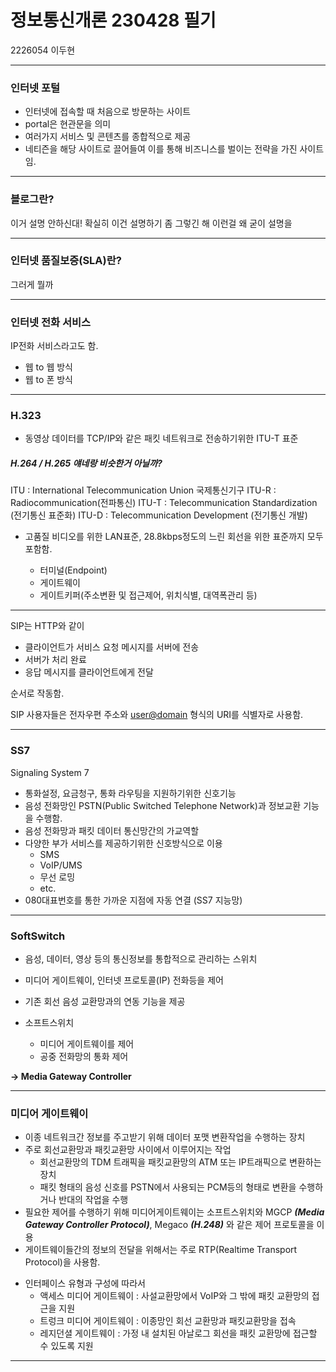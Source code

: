 <div>
<h1>정보통신개론 230428 필기</h1>
2226054 이두현
</div>

<hr/>

<h3>인터넷 포털</h3>

 - 인터넷에 접속할 때 처음으로 방문하는 사이트
 - portal은 현관문을 의미
 - 여러가지 서비스 및 콘텐츠를 종합적으로 제공
 - 네티즌을 해당 사이트로 끌어들여 이를 통해 비즈니스를 벌이는 전략을 가진 사이트임.

<hr/>

<h3>블로그란?</h3>

이거 설명 안하신대!
확실히 이건 설명하기 좀 그렇긴 해
이런걸 왜 굳이 설명을

<hr/>

<h3>인터넷 품질보증(SLA)란?</h3>

그러게 뭘까

<hr/>

<h3> 인터넷 전화 서비스</h3>

IP전화 서비스라고도 함. 
 - 웹 to 웹 방식
 - 웹 to 폰 방식

<hr/>

<h3>H.323</h3>

- 동영상 데이터를 TCP/IP와 같은 패킷 네트워크로 전송하기위한 ITU-T 표준
<h5>H.264 / H.265 얘네랑 비슷한거 아닐까?</h5>

ITU : International Telecommunication Union 국제통신기구
ITU-R : Radiocommunication(전파통신)
ITU-T : Telecommunication Standardization (전기통신 표준화)
ITU-D : Telecommunication Development (전기통신 개발)

- 고품질 비디오를 위한 LAN표준, 28.8kbps정도의 느린 회선을 위한 표준까지 모두 포함함. 

  * 터미널(Endpoint)
  * 게이트웨이
  * 게이트키퍼(주소변환 및 접근제어, 위치식별, 대역폭관리 등)

<hr/>

SIP는 HTTP와 같이 

 - 클라이언트가 서비스 요청 메시지를 서버에 전송
 - 서버가 처리 완료
 - 응답 메시지를 클라이언트에게 전달

순서로 작동함. 

SIP 사용자들은 전자우편 주소와 <user@domain> 형식의 URI를 식별자로 사용함.  

<hr/>

<h3>SS7</h3>

Signaling System 7

- 통화설정, 요금청구, 통화 라우팅을 지원하기위한 신호기능
- 음성 전화망인 PSTN(Public Switched Telephone Network)과 정보교환 기능을 수행함. 
- 음성 전화망과 패킷 데이터 통신망간의 가교역할
- 다양한 부가 서비스를 제공하기위한 신호방식으로 이용
  * SMS
  * VoIP/UMS
  * 무선 로밍
  * etc.
- 080대표번호를 통한 가까운 지점에 자동 연결 (SS7 지능망)

<hr/>

<h3>SoftSwitch</h3>

 - 음성, 데이터, 영상 등의 통신정보를 통합적으로 관리하는 스위치
 - 미디어 게이트웨이, 인터넷 프로토콜(IP) 전화등을 제어
 - 기존 회선 음성 교환망과의 연동 기능을 제공

 - 소프트스위치
   * 미디어 게이트웨이를 제어
   * 공중 전화망의 통화 제어
   
**-> Media Gateway Controller**

<hr/>

<h3>미디어 게이트웨이</h3>

 - 이종 네트워크간 정보를 주고받기 위해 데이터 포맷 변환작업을 수행하는 장치
 - 주로 회선교환망과 패킷교환망 사이에서 이루어지는 작업
   * 회선교환망의 TDM 트래픽을 패킷교환망의 ATM 또는 IP트래픽으로 변환하는 장치
   * 패킷 형태의 음성 신호를 PSTN에서 사용되는 PCM등의 형태로 변환을 수행하거나 반대의 작업을 수행
 - 필요한 제어를 수행하기 위해 미디어게이트웨이는 소프트스위치와 MGCP **_(Media Gateway Controller Protocol)_**, Megaco **_(H.248)_** 와 같은 제어 프로토콜을 이용
 - 게이트웨이들간의 정보의 전달을 위해서는 주로 RTP(Realtime Transport Protocol)을 사용함.

<p></p>

 - 인터페이스 유형과 구성에 따라서
   * 액세스 미디어 게이트웨이 : 사설교환망에서 VoIP와 그 밖에 패킷 교환망의 접근을 지원
   * 트렁크 미디어 게이트웨이 : 이종망인 회선 교환망과 패킷교환망을 접속
   * 레지던셜 게이트웨이 : 가정 내 설치된 아날로그 회선을 패킷 교환망에 접근할 수 있도록 지원

<hr/>

<h1></h1>